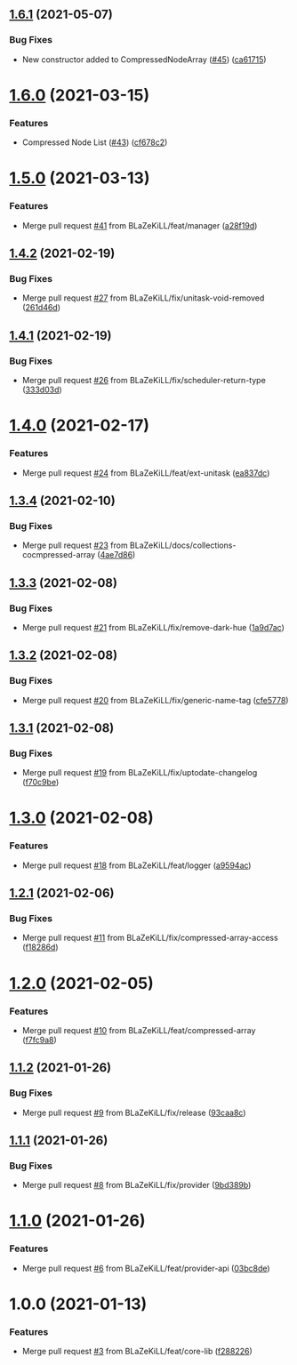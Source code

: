 ## [1.6.1](https://github.com/BLaZeKiLL/CBSL/compare/v1.6.0...v1.6.1) (2021-05-07)


### Bug Fixes

* New constructor added to CompressedNodeArray ([#45](https://github.com/BLaZeKiLL/CBSL/issues/45)) ([ca61715](https://github.com/BLaZeKiLL/CBSL/commit/ca617156b3445f2018319cbb411d782dba39d0f5))

# [1.6.0](https://github.com/BLaZeKiLL/CBSL/compare/v1.5.0...v1.6.0) (2021-03-15)


### Features

* Compressed Node List ([#43](https://github.com/BLaZeKiLL/CBSL/issues/43)) ([cf678c2](https://github.com/BLaZeKiLL/CBSL/commit/cf678c22286a835b3fcf4ed82a79666ab8a9e501))

# [1.5.0](https://github.com/BLaZeKiLL/CBSL/compare/v1.4.2...v1.5.0) (2021-03-13)


### Features

* Merge pull request [#41](https://github.com/BLaZeKiLL/CBSL/issues/41) from BLaZeKiLL/feat/manager ([a28f19d](https://github.com/BLaZeKiLL/CBSL/commit/a28f19d60748dbbc90195933d8ae823bc9e025dd))

## [1.4.2](https://github.com/BLaZeKiLL/CBSL/compare/v1.4.1...v1.4.2) (2021-02-19)


### Bug Fixes

* Merge pull request [#27](https://github.com/BLaZeKiLL/CBSL/issues/27) from BLaZeKiLL/fix/unitask-void-removed ([261d46d](https://github.com/BLaZeKiLL/CBSL/commit/261d46d0a0c57413ad874a0df5412d8036d2c1e3))

## [1.4.1](https://github.com/BLaZeKiLL/CBSL/compare/v1.4.0...v1.4.1) (2021-02-19)


### Bug Fixes

* Merge pull request [#26](https://github.com/BLaZeKiLL/CBSL/issues/26) from BLaZeKiLL/fix/scheduler-return-type ([333d03d](https://github.com/BLaZeKiLL/CBSL/commit/333d03ddf63330f2405ad083746eae7de261890e))

# [1.4.0](https://github.com/BLaZeKiLL/CBSL/compare/v1.3.4...v1.4.0) (2021-02-17)


### Features

* Merge pull request [#24](https://github.com/BLaZeKiLL/CBSL/issues/24) from BLaZeKiLL/feat/ext-unitask ([ea837dc](https://github.com/BLaZeKiLL/CBSL/commit/ea837dc5f920ad3567b0455751b6ea5a6bfdcff4))

## [1.3.4](https://github.com/BLaZeKiLL/CBSL/compare/v1.3.3...v1.3.4) (2021-02-10)


### Bug Fixes

* Merge pull request [#23](https://github.com/BLaZeKiLL/CBSL/issues/23) from BLaZeKiLL/docs/collections-cocmpressed-array ([4ae7d86](https://github.com/BLaZeKiLL/CBSL/commit/4ae7d8663e17618f33645d2511825806c76b1f63))

## [1.3.3](https://github.com/BLaZeKiLL/CBSL/compare/v1.3.2...v1.3.3) (2021-02-08)


### Bug Fixes

* Merge pull request [#21](https://github.com/BLaZeKiLL/CBSL/issues/21) from BLaZeKiLL/fix/remove-dark-hue ([1a9d7ac](https://github.com/BLaZeKiLL/CBSL/commit/1a9d7ace058e2defa3f395cd13e899f00bed5be8))

## [1.3.2](https://github.com/BLaZeKiLL/CBSL/compare/v1.3.1...v1.3.2) (2021-02-08)


### Bug Fixes

* Merge pull request [#20](https://github.com/BLaZeKiLL/CBSL/issues/20) from BLaZeKiLL/fix/generic-name-tag ([cfe5778](https://github.com/BLaZeKiLL/CBSL/commit/cfe577873826f326527f85cfbf930ab72ad3c44f))

## [1.3.1](https://github.com/BLaZeKiLL/CBSL/compare/v1.3.0...v1.3.1) (2021-02-08)


### Bug Fixes

* Merge pull request [#19](https://github.com/BLaZeKiLL/CBSL/issues/19) from BLaZeKiLL/fix/uptodate-changelog ([f70c9be](https://github.com/BLaZeKiLL/CBSL/commit/f70c9bec95872ab11b549f0600415e4ea3adcbf0))

# [1.3.0](https://github.com/BLaZeKiLL/CBSL/compare/v1.2.1...v1.3.0) (2021-02-08)


### Features

* Merge pull request [#18](https://github.com/BLaZeKiLL/CBSL/issues/18) from BLaZeKiLL/feat/logger ([a9594ac](https://github.com/BLaZeKiLL/CBSL/commit/a9594ac2eb68f38cf8c1eb85056a85d3ed5b39bb))

## [1.2.1](https://github.com/BLaZeKiLL/CBSL/compare/v1.2.0...v1.2.1) (2021-02-06)


### Bug Fixes

* Merge pull request [#11](https://github.com/BLaZeKiLL/CBSL/issues/11) from BLaZeKiLL/fix/compressed-array-access ([f18286d](https://github.com/BLaZeKiLL/CBSL/commit/f18286d931c73dcf0631c545862f192ca687bba7))

# [1.2.0](https://github.com/BLaZeKiLL/CBSL/compare/v1.1.2...v1.2.0) (2021-02-05)


### Features

* Merge pull request [#10](https://github.com/BLaZeKiLL/CBSL/issues/10) from BLaZeKiLL/feat/compressed-array ([f7fc9a8](https://github.com/BLaZeKiLL/CBSL/commit/f7fc9a8a2ca85c181fa40476731c673987dea719))

## [1.1.2](https://github.com/BLaZeKiLL/CBSL/compare/v1.1.1...v1.1.2) (2021-01-26)


### Bug Fixes

* Merge pull request [#9](https://github.com/BLaZeKiLL/CBSL/issues/9) from BLaZeKiLL/fix/release ([93caa8c](https://github.com/BLaZeKiLL/CBSL/commit/93caa8c9ee97d6327c70262be59b0b6d01e695a8))

## [1.1.1](https://github.com/BLaZeKiLL/CBSL/compare/v1.1.0...v1.1.1) (2021-01-26)


### Bug Fixes

* Merge pull request [#8](https://github.com/BLaZeKiLL/CBSL/issues/8) from BLaZeKiLL/fix/provider ([9bd389b](https://github.com/BLaZeKiLL/CBSL/commit/9bd389bf08b20c05f45f9b731a0688d86cf0e998))

# [1.1.0](https://github.com/BLaZeKiLL/CBSL/compare/v1.0.0...v1.1.0) (2021-01-26)


### Features

* Merge pull request [#6](https://github.com/BLaZeKiLL/CBSL/issues/6) from BLaZeKiLL/feat/provider-api ([03bc8de](https://github.com/BLaZeKiLL/CBSL/commit/03bc8dee9fe5c992fb30aee90243913d95982cc5))

# 1.0.0 (2021-01-13)


### Features

* Merge pull request [#3](https://github.com/BLaZeKiLL/CBSL/issues/3) from BLaZeKiLL/feat/core-lib ([f288226](https://github.com/BLaZeKiLL/CBSL/commit/f2882267ef5a576e269e703d440cc8bff45de373))
